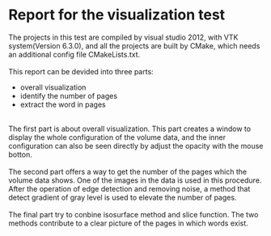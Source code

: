 Report for the visualization test
=================================
The projects in this test are compiled by visual studio 2012, with VTK system(Version 6.3.0), and all the projects are built by CMake, which needs an additional config file CMakeLists.txt. <br><br>
This report can be devided into three parts:
* overall visualization
* identify the number of pages
* extract the word in pages<br><br>


The first part is about overall visualization. This part creates a window to display the whole configuration of the volume data, and the inner configuration can also be seen directly by adjust the opacity with the mouse botton.<br><br>
The second part offers a way to get the number of the pages which the volume data shows. One of the images in the data is used in this procedure. After the operation of edge detection and removing noise, a method that detect gradient of gray level is used to elevate the number of pages.<br><br>
The final part try to conbine isosurface method and slice function. The two methods contribute to a clear picture of the pages in which words exist.

